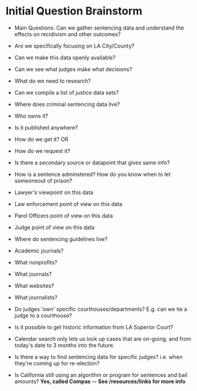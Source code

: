 # Initial Question Brainstorm

* Main Questions: Can we gather sentencing data and understand the effects on recidivism and other outcomes?
* Are we specifically focusing on LA City/County?
* Can we make this data openly available?
* Can we see what judges make what decisions?

* What do we need to research?

* Can we compile a list of justice data sets?

* Where does criminal sentencing data live?
* Who owns it?
* Is it published anywhere?
* How do we get it? OR
* How do we request it?

* Is there a secondary source or datapoint that gives same info?

* How is a sentence adminstered? How do you know when to let someoneout of prison?

* Lawyer's viewpoint on this data
* Law enforcement point of view on this data
* Parol Officers point of view on this data
* Judge point of view on this data

* Where do sentencing guidelines live?

* Academic journals?

* What nonprofits?
* What journals?
* What websites?
* What journalists?

* Do judges 'own' specific courthouses/departments? E.g. can we tie a judge to a courthouse? 

* Is it possible to get historic information from LA Superior Court? 
* Calendar search only lets us look up cases that are on-going, and from today's date to 3 months into the future. 

* Is there a way to find sentencing data for specific judges? i.e. when they're coming up for re-election?

* Is California still using an algorithm or program for sentences and bail amounts? **Yes, called Compas -- See /resources/links for more info**  

